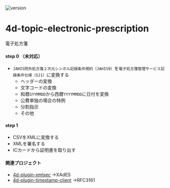 ![version](https://img.shields.io/badge/version-20%2B-E23089)

# 4d-topic-electronic-prescription
電子処方箋

#### step 0 （未対応）

* `JAHIS院外処方箋２次元シンボル記録条件規約（JAHIS9）`を`電子処方箋管理サービス記録条件仕様（SJ1）`に変換する
  * ヘッダーの変換
  * 文字コードの変換
  * 和暦`GYYMMDD`から西暦`YYYYMMDD`に日付を変換
  * 公費単独の場合の特例
  * 分割指示
  * その他

#### step 1

* CSVをXMLに変換する
* XMLを署名する
* ICカードから証明書を取り出す

#### 関連プロジェクト

* [4d-plugin-xmlsec](https://github.com/miyako/4d-plugin-xmlsec) →XAdES
* [4d-plugin-timestamp-client](https://github.com/miyako/4d-plugin-timestamp-client) →RFC3161
